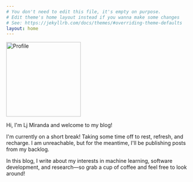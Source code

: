 ```yaml
---
# You don't need to edit this file, it's empty on purpose.
# Edit theme's home layout instead if you wanna make some changes
# See: https://jekyllrb.com/docs/themes/#overriding-theme-defaults
layout: home
---
```


<div class="divider">
    <div class="left">
        <img id="profilepic" width="200" height="200" src="assets/profile.JPG" alt="Profile">
    </div>
    <div class="right">
        <p>Hi, I'm Lj Miranda and welcome to my blog!</p>
        <p>
            I'm currently on a short break! Taking some time off to rest,
            refresh, and recharge. I am unreachable, but for the meantime, I'll
            be publishing posts from my backlog.
        </p>
        <p>
            In this blog, I write about my interests in machine learning,
            software development, and research&mdash;so grab a cup of coffee and feel
            free to look around!
        </p>
    </div>
</div>
